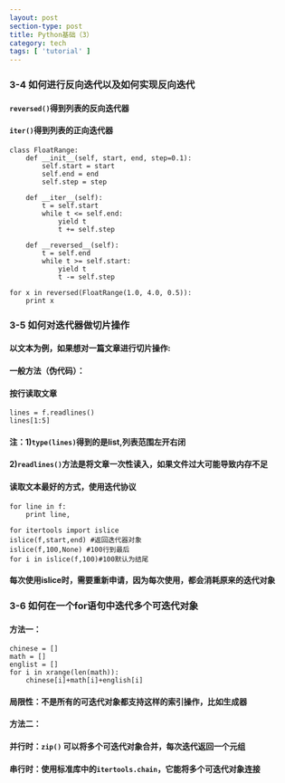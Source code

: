 ```yaml
---
layout: post
section-type: post
title: Python基础（3）
category: tech
tags: [ 'tutorial' ]
---
```

### 3-4 如何进行反向迭代以及如何实现反向迭代
#### ```reversed()```得到列表的反向迭代器
#### ```iter()```得到列表的正向迭代器
```
class FloatRange:
    def __init__(self, start, end, step=0.1):
        self.start = start
        self.end = end
        self.step = step

    def __iter__(self):
        t = self.start
        while t <= self.end:
            yield t
            t += self.step

    def __reversed__(self):
        t = self.end
        while t >= self.start:
            yield t
            t -= self.step

for x in reversed(FloatRange(1.0, 4.0, 0.5)):
    print x
```

### 3-5 如何对迭代器做切片操作

#### 以文本为例，如果想对一篇文章进行切片操作:
#### 一般方法（伪代码）：
#### 按行读取文章
```
lines = f.readlines()
lines[1:5]
```
#### 注：1)```type(lines)```得到的是list,列表范围左开右闭
####     2)```readlines()```方法是将文章一次性读入，如果文件过大可能导致内存不足
#### 读取文本最好的方式，使用迭代协议
```
for line in f:
	print line,
```
```
for itertools import islice
islice(f,start,end) #返回迭代器对象
islice(f,100,None) #100行到最后
for i in islice(f,100)#100默认为结尾
```
#### 每次使用islice时，需要重新申请，因为每次使用，都会消耗原来的迭代对象

### 3-6  如何在一个for语句中迭代多个可迭代对象
#### 方法一：
```
chinese = []
math = []
englist = []
for i in xrange(len(math)):
	chinese[i]+math[i]+english[i]
```
#### 局限性：不是所有的可迭代对象都支持这样的索引操作，比如生成器

#### 方法二：
#### 并行时：```zip()``` 可以将多个可迭代对象合并，每次迭代返回一个元组
#### 串行时：使用标准库中的```itertools.chain```，它能将多个可迭代对象连接